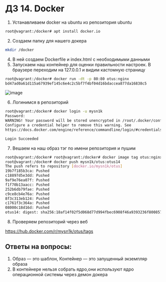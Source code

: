 # ДЗ 14. Docker

1. Устанавливаем docker на ubuntu из репозитория ubuntu
```bash
root@vagrant:/docker# apt install docker.io
```

2.  Создаем папку для нашего докера
```bash
mkdir /docker
```
4. В ней создаем Dockerfile и index.html c необходимыми данными
5. Запускаем наш контейнер для оценки правильности настроек. В браузере переходим на 127.0.0.1 и видим кастомную страницу
```bash
root@vagrant:/docker# docker run -dt -p 80:80 otus:nginx
bd47ad0a61d115a67939ef145c6e4c2c5bf7f4bf04d16bdaccea877da16838c5
```
![image](https://github.com/user-attachments/assets/d3e78c65-c7ff-47b3-a497-ab148e656f62)

6.  Логинимся в репозиторий
```bash
root@vagrant:/docker# docker login -u mysn1k
Password: 
WARNING! Your password will be stored unencrypted in /root/.docker/config.json.
Configure a credential helper to remove this warning. See
https://docs.docker.com/engine/reference/commandline/login/#credentials-store

Login Succeeded
```
7. Вешаем на наш образ тэг по имени репозитория и пушим
```bash
root@vagrant:/docker# root@vagrant:/docker# docker image tag otus:nginx mysn1k/otus:otus14
root@vagrant:/docker# docker push mysn1k/otus:otus14
The push refers to repository [docker.io/mysn1k/otus]
19b7f185b3ca: Pushed 
c18897d5e3dd: Pushed 
9af9e76ea07f: Pushed 
f1f70b13aacc: Pushed 
252b6db79fae: Pushed 
c9ce8cb4e76a: Pushed 
8f3c313eb124: Pushed 
c1761f3c364a: Pushed 
08000c18d16d: Pushed 
otus14: digest: sha256:18af14f02f5d068d77d994fbec6908f46a9393236f800857c9592aca1d1733ee size: 2196
```
8. Проверяем репозиторий через веб
   
https://hub.docker.com/r/mysn1k/otus/tags

## Ответы на вопросы:
1. Образ — это шаблон, Контейнер — это запущенный экземпляр образа
2. В контейнере нельзя собрать ядро,они используют ядро операционной системы через демон докера
 
